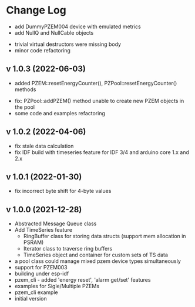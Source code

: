 # Change Log

+ add DummyPZEM004 device with emulated metrics 
+ add NullQ and NullCable objects
* trivial virtual destructors were missing body
* minor code refactoring

## v 1.0.3 (2022-06-03)
 + added  PZEM::resetEnergyCounter(), PZPool::resetEnergyCounter() methods
 * fix: PZPool::addPZEM() method unable to create new PZEM objects in the pool
 * some code and examples refactoring

## v 1.0.2 (2022-04-06)
 * fix stale data calculation
 * fix IDF build with timeseries feature for IDF 3/4 and arduino core 1.x and 2.x 

## v 1.0.1 (2022-01-30)
 - fix incorrect byte shift for 4-byte values
## v 1.0.0 (2021-12-28)
 - Abstracted Message Queue class
 - Add TimeSeries feature
   - RingBuffer class for storing data structs (support mem allocation in PSRAM)
   - Iterator class to traverse ring buffers
   - TimeSeries object and container for custom sets of TS data
 - a pool class could manage mixed pzem device types simultaneously
 - support for PZEM003
 - building under esp-idf
 - pzem_cli - added 'energy reset', 'alarm get/set' features
 - examples for Sigle/Multiple PZEMs
 - pzem_cli example
 - initial version